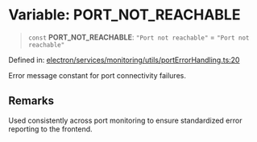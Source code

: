 # Variable: PORT\_NOT\_REACHABLE

> `const` **PORT\_NOT\_REACHABLE**: `"Port not reachable"` = `"Port not reachable"`

Defined in: [electron/services/monitoring/utils/portErrorHandling.ts:20](https://github.com/Nick2bad4u/Uptime-Watcher/blob/2a45eeb1723f8f7089001af2c92aa07d82dfe7e4/electron/services/monitoring/utils/portErrorHandling.ts#L20)

Error message constant for port connectivity failures.

## Remarks

Used consistently across port monitoring to ensure standardized
error reporting to the frontend.
